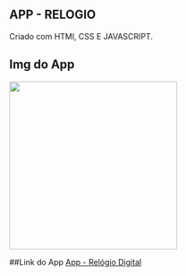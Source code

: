 ## APP - RELOGIO
 Criado com HTMl, CSS  E JAVASCRIPT. 
## Img do App
<img src="./img/imgdoapp.png" width="300px" />

##Link do App
<a href="https://kevinbaudson.github.io/APPRELOGIO/" target="_blank">App - Relógio Digital</a>

